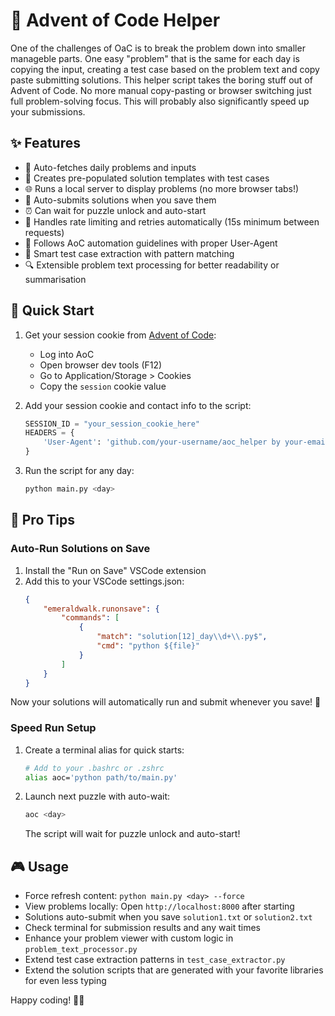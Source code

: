 # 🎄 Advent of Code Helper
One of the challenges of OaC is to break the problem down into smaller manageble parts. One easy "problem" that is the same for each day is copying the input, creating a test case based on the problem text and copy paste submitting solutions. This helper script takes the boring stuff out of Advent of Code. No more manual copy-pasting or browser switching just full problem-solving focus. This will probably also significantly speed up your submissions. 

## ✨ Features
- 🚀 Auto-fetches daily problems and inputs
- 📝 Creates pre-populated solution templates with test cases
- 🌐 Runs a local server to display problems (no more browser tabs!)
- 🔄 Auto-submits solutions when you save them
- ⏰ Can wait for puzzle unlock and auto-start
- 🔁 Handles rate limiting and retries automatically (15s minimum between requests)
- 🤝 Follows AoC automation guidelines with proper User-Agent
- 🎯 Smart test case extraction with pattern matching
- 🔍 Extensible problem text processing for better readability or summarisation

## 🎯 Quick Start
1. Get your session cookie from [Advent of Code](https://adventofcode.com):
   - Log into AoC
   - Open browser dev tools (F12)
   - Go to Application/Storage > Cookies
   - Copy the `session` cookie value

2. Add your session cookie and contact info to the script:
   ```python
   SESSION_ID = "your_session_cookie_here"
   HEADERS = {
       'User-Agent': 'github.com/your-username/aoc_helper by your-email@example.com'
   }
   ```

3. Run the script for any day:
   ```bash
   python main.py <day>
   ```

## 💫 Pro Tips
### Auto-Run Solutions on Save
1. Install the "Run on Save" VSCode extension
2. Add this to your VSCode settings.json:
   ```json
   {
       "emeraldwalk.runonsave": {
           "commands": [
               {
                   "match": "solution[12]_day\\d+\\.py$",
                   "cmd": "python ${file}"
               }
           ]
       }
   }
   ```

Now your solutions will automatically run and submit whenever you save! 🚀

### Speed Run Setup
1. Create a terminal alias for quick starts:
   ```bash
   # Add to your .bashrc or .zshrc
   alias aoc='python path/to/main.py'
   ```

2. Launch next puzzle with auto-wait:
   ```bash
   aoc <day>
   ```
   The script will wait for puzzle unlock and auto-start!

## 🎮 Usage
- Force refresh content: `python main.py <day> --force`
- View problems locally: Open `http://localhost:8000` after starting
- Solutions auto-submit when you save `solution1.txt` or `solution2.txt`
- Check terminal for submission results and any wait times
- Enhance your problem viewer with custom logic in `problem_text_processor.py`
- Extend test case extraction patterns in `test_case_extractor.py`
- Extend the solution scripts that are generated with your favorite libraries for even less typing

Happy coding! 🎄✨
